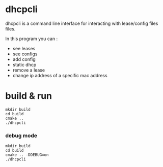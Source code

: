 # dhcpcli

dhcpcli is a command line interface for interacting with lease/config files files.

In this program you can :
 - see leases
 - see configs
 - add config
 - static dhcp
 - remove a lease
 - change ip address of a specific mac address
 
# build & run

```
mkdir build
cd build
cmake ..
./dhcpcli
```

### debug mode

```
mkdir build
cd build
cmake .. -DDEBUG=on
./dhcpcli
```